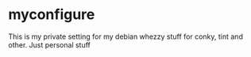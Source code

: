 myconfigure
===========

This is my private setting for my debian whezzy stuff for conky, tint and other. Just personal stuff
